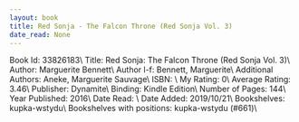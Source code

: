 ```yaml
---
layout: book
title: Red Sonja - The Falcon Throne (Red Sonja Vol. 3)
date_read: None
---
```


Book Id: 33826183\ 
Title: Red Sonja: The Falcon Throne (Red Sonja Vol. 3)\ 
Author: Marguerite Bennett\ 
Author l-f: Bennett, Marguerite\ 
Additional Authors: Aneke, Marguerite Sauvage\ 
ISBN: \ 
My Rating: 0\ 
Average Rating: 3.46\ 
Publisher: Dynamite\ 
Binding: Kindle Edition\ 
Number of Pages: 144\ 
Year Published: 2016\ 
Date Read: \ 
Date Added: 2019/10/21\ 
Bookshelves: kupka-wstydu\ 
Bookshelves with positions: kupka-wstydu (#661)\ 

